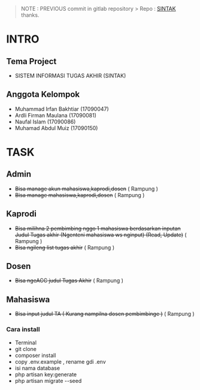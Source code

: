 > NOTE : PREVIOUS commit in gitlab repository >
> Repo : [SINTAK](https://gitlab.com/a0i/sintak) thanks.

# INTRO

## Tema Project

-   SISTEM INFORMASI TUGAS AKHIR (SINTAK)

## Anggota Kelompok

-   Muhammad Irfan Bakhtiar (17090047)
-   Ardli Firman Maulana    (17090081)
-   Naufal Islam            (17090086)
-   Muhamad Abdul Muiz      (17090150)

# TASK

## Admin

-   ~~Bisa manage akun mahasiswa,kaprodi,dosen~~ ( Rampung )
-   ~~Bisa manage mahasiswa,kaprodi,dosen~~ ( Rampung )

## Kaprodi

-   ~~Bisa milihna 2 pembimbing nggo 1 mahasiswa berdasarkan inputan Judul Tugas akhir (Ngenteni mahasiswa ws nginput) (Read, Update)~~ ( Rampung )
-   ~~Bisa ngileng list tugas akhir~~ ( Rampung )

## Dosen

-   ~~Bisa ngeACC judul Tugas Akhir~~ ( Rampung )

## Mahasiswa

-   ~~Bisa input judul TA ( Kurang nampilna dosen pembimbinge )~~ ( Rampung )

### Cara install

-   Terminal
-   git clone <url-repo kie>
-   composer install
-   copy .env.example , rename gdi .env
-   isi nama database
-   php artisan key:generate
-   php artisan migrate --seed
